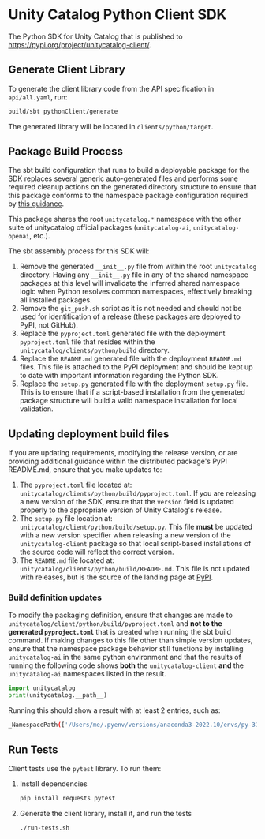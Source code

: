 # Unity Catalog Python Client SDK

The Python SDK for Unity Catalog that is published to https://pypi.org/project/unitycatalog-client/.

## Generate Client Library

To generate the client library code from the API specification in `api/all.yaml`, run:

```sh
build/sbt pythonClient/generate
```

The generated library will be located in `clients/python/target`.

## Package Build Process

The sbt build configuration that runs to build a deployable package for the SDK
replaces several generic auto-generated files and performs some required cleanup actions
on the generated directory structure to ensure that this package conforms to the
namespace package configuration required by [this guidance](https://packaging.python.org/en/latest/guides/packaging-namespace-packages/).

This package shares the root `unitycatalog.*` namespace with the other suite of
unitycatalog official packages (`unitycatalog-ai`, `unitycatalog-openai`, etc.).

The sbt assembly process for this SDK will:

1. Remove the generated `__init__.py` file from within the root `unitycatalog` directory. Having any `__init__.py` file in any of the shared namespace packages
at this level will invalidate the inferred shared namespace logic when Python
resolves common namespaces, effectively breaking all installed packages.
2. Remove the `git_push.sh` script as it is not needed and should not be used for
identification of a release (these packages are deployed to PyPI, not GitHub).
3. Replace the `pyproject.toml` generated file with the deployment `pyproject.toml` file that resides within the `unitycatalog/clients/python/build` directory.
4. Replace the `README.md` generated file with the deployment `README.md` files.
This file is attached to the PyPI deployment and should be kept up to date with
important information regarding the Python SDK.
5. Replace the `setup.py` generated file with the deployment `setup.py` file.
This is to ensure that if a script-based installation from the generated package
structure will build a valid namespace installation for local validation.

## Updating deployment build files

If you are updating requirements, modifying the release version, or are providing additional
guidance within the distributed package's PyPI README.md, ensure that you make
updates to:

1. The `pyproject.toml` file located at: `unitycatalog/clients/python/build/pyproject.toml`. If you are releasing a new version of the SDK, ensure that the `version` field is updated properly to the appropriate version of Unity Catalog's release.
2. The `setup.py` file location at: `unitycatalog/client/python/build/setup.py`. This file **must** be updated with a new version specifier when releasing a new version of the `unitycatalog-client` package so that local script-based installations of the source code will reflect the correct version.
3. The `README.md` file located at: `unitycatalog/clients/python/build/README.md`. This file is not updated with releases, but is the source of the landing page at [PyPI](https://pypi.org/project/unitycatalog-client/).

### Build definition updates

To modify the packaging definition, ensure that changes are made to `unitycatalog/client/python/build/pyproject.toml` and **not to the generated `pyproject.toml`** that is created when running the sbt build command. If making changes to this file other than simple version updates, ensure that the namespace package behavior still functions by installing `unitycatalog-ai` in the same python environment and that the results of running the following code shows **both** the `unitycatalog-client` **and** the `unitycatalog-ai` namespaces listed in the result.

```python
import unitycatalog
print(unitycatalog.__path__)
```

Running this should show a result with at least 2 entries, such as:

```sh
_NamespacePath(['/Users/me/.pyenv/versions/anaconda3-2022.10/envs/py-311/lib/python3.11/site-packages/unitycatalog', '/Users/me/repos/unitycatalog/ai/core/src/unitycatalog', '/Users/me/repos/unitycatalog/ai/integrations/anthropic/src/unitycatalog', '/Users/me/repos/unitycatalog/clients/python/target/unitycatalog', '/Users/me/repos/unitycatalog/ai/integrations/langchain/src/unitycatalog', '/Users/me/repos/unitycatalog/ai/integrations/llama_index/src/unitycatalog', '/Users/me/repos/unitycatalog/ai/integrations/openai/src/unitycatalog'])
```

## Run Tests

Client tests use the `pytest` library. To run them:

1. Install dependencies

    ```sh
    pip install requests pytest
    ```

2. Generate the client library, install it, and run the tests

    ```sh
    ./run-tests.sh
    ```
